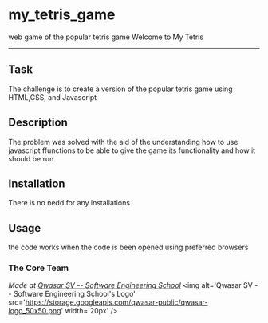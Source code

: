 # my_tetris_game
web game of the popular tetris game
 Welcome to My Tetris
***

## Task
The challenge is to create a version of the popular tetris game using HTML,CSS, and Javascript

## Description
The problem was solved with the aid of the understanding how to use javascript ffunctions to be able to give the game its functionality and how it should be run

## Installation
There is no nedd for any installations

## Usage
the code works when the code is been opened using preferred browsers

### The Core Team


<span><i>Made at <a href='https://qwasar.io'>Qwasar SV -- Software Engineering School</a></i></span>
<span><img alt='Qwasar SV -- Software Engineering School's Logo' src='https://storage.googleapis.com/qwasar-public/qwasar-logo_50x50.png' width='20px' /></span>
